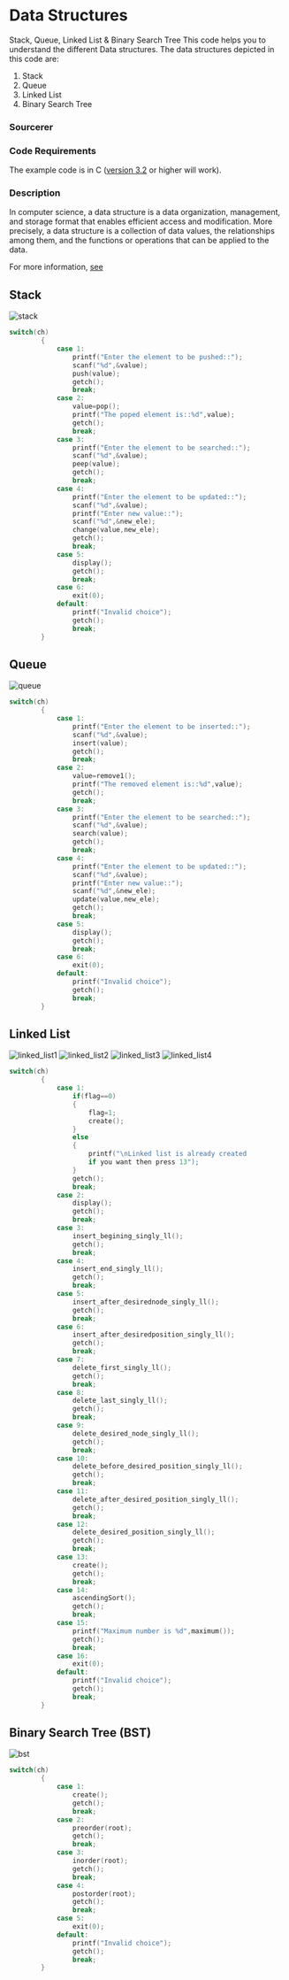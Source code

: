# Data Structures
Stack, Queue, Linked List & Binary Search Tree
This code helps you to understand the different Data structures. The data structures depicted in this code are:

1. Stack
2. Queue
3. Linked List
4. Binary Search Tree

### Sourcerer

### Code Requirements
The example code is in C ([version 3.2](https://archive.codeplex.com/?p=turboc) or higher will work).

### Description
In computer science, a data structure is a data organization, management, and storage format that enables efficient access and modification. More precisely, a data structure is a collection of data values, the relationships among them, and the functions or operations that can be applied to the data.

For more information, [see](https://en.wikipedia.org/wiki/Data_structure)

## Stack
![stack](gif/stack.gif)
```c
switch(ch)
        {
            case 1:
                printf("Enter the element to be pushed::");
                scanf("%d",&value);
                push(value);
                getch();
                break;
            case 2:
                value=pop();
                printf("The poped element is::%d",value);
                getch();
                break;
            case 3:
                printf("Enter the element to be searched::");
                scanf("%d",&value);
                peep(value);
                getch();
                break;
            case 4:
                printf("Enter the element to be updated::");
                scanf("%d",&value);
                printf("Enter new value::");
                scanf("%d",&new_ele);
                change(value,new_ele);
                getch();
                break;
            case 5:
                display();
                getch();
                break;
            case 6:
                exit(0);
            default:
                printf("Invalid choice");
                getch();
                break;
        }
```        
## Queue
![queue](gif/queue.gif)
```c
switch(ch)
        {
            case 1:
                printf("Enter the element to be inserted::");
                scanf("%d",&value);
                insert(value);
                getch();
                break;
            case 2:
                value=remove1();
                printf("The removed element is::%d",value);
                getch();
                break;
            case 3:
                printf("Enter the element to be searched::");
                scanf("%d",&value);
                search(value);
                getch();
                break;
            case 4:
                printf("Enter the element to be updated::");
                scanf("%d",&value);
                printf("Enter new value::");
                scanf("%d",&new_ele);
                update(value,new_ele);
                getch();
                break;
            case 5:
                display();
                getch();
                break;
            case 6:
                exit(0);
            default:
                printf("Invalid choice");
                getch();
                break;
        }
```
## Linked List
![linked_list1](gif/linked_list1.gif)
![linked_list2](gif/linked_list2.gif)
![linked_list3](gif/linked_list3.gif)
![linked_list4](gif/linked_list4.gif)
```c
switch(ch)
        {
            case 1:
                if(flag==0)
                {
                    flag=1;
                    create();
                }
                else
                {
                    printf("\nLinked list is already created
                    if you want then press 13");
                }
                getch();
                break;
            case 2:
                display();
                getch();
                break;
            case 3:
                insert_begining_singly_ll();
                getch();
                break;
            case 4:
                insert_end_singly_ll();
                getch();
                break;
            case 5:
                insert_after_desirednode_singly_ll();
                getch();
                break;
            case 6:
                insert_after_desiredposition_singly_ll();
                getch();
                break;
            case 7:
                delete_first_singly_ll();
                getch();
                break;
            case 8:
                delete_last_singly_ll();
                getch();
                break;
            case 9:
                delete_desired_node_singly_ll();
                getch();
                break;
            case 10:
                delete_before_desired_position_singly_ll();
                getch();
                break;
            case 11:
                delete_after_desired_position_singly_ll();
                getch();
                break;
            case 12:
                delete_desired_position_singly_ll();
                getch();
                break;
            case 13:
                create();
                getch();
                break;
            case 14:
                ascendingSort();
                getch();
                break;
            case 15:
                printf("Maximum number is %d",maximum());
                getch();
                break;
            case 16:
                exit(0);
            default:
                printf("Invalid choice");
                getch();
                break;
        }
```
## Binary Search Tree (BST)
![bst](gif/bst.gif)
```c
switch(ch)
        {
            case 1:
                create();
                getch();
                break;
            case 2:
                preorder(root);
                getch();
                break;
            case 3:
                inorder(root);
                getch();
                break;
            case 4:
                postorder(root);
                getch();
                break;
            case 5:
                exit(0);
            default:
                printf("Invalid choice");
                getch();
                break;
        }
```
